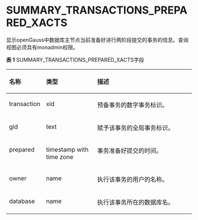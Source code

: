 # SUMMARY\_TRANSACTIONS\_PREPARED\_XACTS<a name="ZH-CN_TOPIC_0245374755"></a>

显示openGauss中数据库主节点当前准备好进行两阶段提交的事务的信息。查询视图必须具有monadmin权限。

**表 1**  SUMMARY\_TRANSACTIONS\_PREPARED\_XACTS字段

<a name="zh-cn_topic_0237122651_table197101527548"></a>
<table><thead align="left"><tr id="zh-cn_topic_0237122651_row97341220546"><th class="cellrowborder" valign="top" width="18.57814218578142%" id="mcps1.2.4.1.1"><p id="zh-cn_topic_0237122651_p1673432175419"><a name="zh-cn_topic_0237122651_p1673432175419"></a><a name="zh-cn_topic_0237122651_p1673432175419"></a><strong id="zh-cn_topic_0237122651_b1734202195410"><a name="zh-cn_topic_0237122651_b1734202195410"></a><a name="zh-cn_topic_0237122651_b1734202195410"></a>名称</strong></p>
</th>
<th class="cellrowborder" valign="top" width="27.777222277772225%" id="mcps1.2.4.1.2"><p id="zh-cn_topic_0237122651_p673419216541"><a name="zh-cn_topic_0237122651_p673419216541"></a><a name="zh-cn_topic_0237122651_p673419216541"></a><strong id="zh-cn_topic_0237122651_b473415265418"><a name="zh-cn_topic_0237122651_b473415265418"></a><a name="zh-cn_topic_0237122651_b473415265418"></a>类型</strong></p>
</th>
<th class="cellrowborder" valign="top" width="53.64463553644635%" id="mcps1.2.4.1.3"><p id="zh-cn_topic_0237122651_p13734162175415"><a name="zh-cn_topic_0237122651_p13734162175415"></a><a name="zh-cn_topic_0237122651_p13734162175415"></a><strong id="zh-cn_topic_0237122651_b1073418218549"><a name="zh-cn_topic_0237122651_b1073418218549"></a><a name="zh-cn_topic_0237122651_b1073418218549"></a>描述</strong></p>
</th>
</tr>
</thead>
<tbody><tr id="zh-cn_topic_0237122651_row473422205412"><td class="cellrowborder" valign="top" width="18.57814218578142%" headers="mcps1.2.4.1.1 "><p id="zh-cn_topic_0237122651_p127341324542"><a name="zh-cn_topic_0237122651_p127341324542"></a><a name="zh-cn_topic_0237122651_p127341324542"></a>transaction</p>
</td>
<td class="cellrowborder" valign="top" width="27.777222277772225%" headers="mcps1.2.4.1.2 "><p id="zh-cn_topic_0237122651_p5734728543"><a name="zh-cn_topic_0237122651_p5734728543"></a><a name="zh-cn_topic_0237122651_p5734728543"></a>xid</p>
</td>
<td class="cellrowborder" valign="top" width="53.64463553644635%" headers="mcps1.2.4.1.3 "><p id="zh-cn_topic_0237122651_p47346210543"><a name="zh-cn_topic_0237122651_p47346210543"></a><a name="zh-cn_topic_0237122651_p47346210543"></a>预备事务的数字事务标识。</p>
</td>
</tr>
<tr id="zh-cn_topic_0237122651_row773411212541"><td class="cellrowborder" valign="top" width="18.57814218578142%" headers="mcps1.2.4.1.1 "><p id="zh-cn_topic_0237122651_p673422105410"><a name="zh-cn_topic_0237122651_p673422105410"></a><a name="zh-cn_topic_0237122651_p673422105410"></a>gid</p>
</td>
<td class="cellrowborder" valign="top" width="27.777222277772225%" headers="mcps1.2.4.1.2 "><p id="zh-cn_topic_0237122651_p167341324544"><a name="zh-cn_topic_0237122651_p167341324544"></a><a name="zh-cn_topic_0237122651_p167341324544"></a>text</p>
</td>
<td class="cellrowborder" valign="top" width="53.64463553644635%" headers="mcps1.2.4.1.3 "><p id="zh-cn_topic_0237122651_p17352210544"><a name="zh-cn_topic_0237122651_p17352210544"></a><a name="zh-cn_topic_0237122651_p17352210544"></a>赋予该事务的全局事务标识。</p>
</td>
</tr>
<tr id="zh-cn_topic_0237122651_row14735829544"><td class="cellrowborder" valign="top" width="18.57814218578142%" headers="mcps1.2.4.1.1 "><p id="zh-cn_topic_0237122651_p177354210542"><a name="zh-cn_topic_0237122651_p177354210542"></a><a name="zh-cn_topic_0237122651_p177354210542"></a>prepared</p>
</td>
<td class="cellrowborder" valign="top" width="27.777222277772225%" headers="mcps1.2.4.1.2 "><p id="zh-cn_topic_0237122651_p3735172175412"><a name="zh-cn_topic_0237122651_p3735172175412"></a><a name="zh-cn_topic_0237122651_p3735172175412"></a>timestamp with time zone</p>
</td>
<td class="cellrowborder" valign="top" width="53.64463553644635%" headers="mcps1.2.4.1.3 "><p id="zh-cn_topic_0237122651_p14735124542"><a name="zh-cn_topic_0237122651_p14735124542"></a><a name="zh-cn_topic_0237122651_p14735124542"></a>事务准备好提交的时间。</p>
</td>
</tr>
<tr id="zh-cn_topic_0237122651_row37355255413"><td class="cellrowborder" valign="top" width="18.57814218578142%" headers="mcps1.2.4.1.1 "><p id="zh-cn_topic_0237122651_p47351628548"><a name="zh-cn_topic_0237122651_p47351628548"></a><a name="zh-cn_topic_0237122651_p47351628548"></a>owner</p>
</td>
<td class="cellrowborder" valign="top" width="27.777222277772225%" headers="mcps1.2.4.1.2 "><p id="zh-cn_topic_0237122651_p1473518295416"><a name="zh-cn_topic_0237122651_p1473518295416"></a><a name="zh-cn_topic_0237122651_p1473518295416"></a>name</p>
</td>
<td class="cellrowborder" valign="top" width="53.64463553644635%" headers="mcps1.2.4.1.3 "><p id="zh-cn_topic_0237122651_p97351324546"><a name="zh-cn_topic_0237122651_p97351324546"></a><a name="zh-cn_topic_0237122651_p97351324546"></a>执行该事务的用户的名称。</p>
</td>
</tr>
<tr id="zh-cn_topic_0237122651_row373517219544"><td class="cellrowborder" valign="top" width="18.57814218578142%" headers="mcps1.2.4.1.1 "><p id="zh-cn_topic_0237122651_p1273582145419"><a name="zh-cn_topic_0237122651_p1273582145419"></a><a name="zh-cn_topic_0237122651_p1273582145419"></a>database</p>
</td>
<td class="cellrowborder" valign="top" width="27.777222277772225%" headers="mcps1.2.4.1.2 "><p id="zh-cn_topic_0237122651_p573515215548"><a name="zh-cn_topic_0237122651_p573515215548"></a><a name="zh-cn_topic_0237122651_p573515215548"></a>name</p>
</td>
<td class="cellrowborder" valign="top" width="53.64463553644635%" headers="mcps1.2.4.1.3 "><p id="zh-cn_topic_0237122651_p27352235414"><a name="zh-cn_topic_0237122651_p27352235414"></a><a name="zh-cn_topic_0237122651_p27352235414"></a>执行该事务所在的数据库名。</p>
</td>
</tr>
</tbody>
</table>

